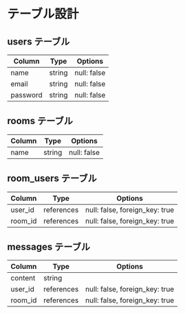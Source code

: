 # テーブル設計

## users テーブル

| Column   | Type   | Options     |
| -------- | ------ | ----------- |          
| name     | string | null: false |  
| email    | string | null: false |         
| password | string | null: false |
  
## rooms テーブル          
  
| Column | Type   | Options     |    
| ------ | ------ | ----------- |
| name  | string | null: false |  

## room_users テーブル

| Column  | Type    | Options                        |
| ------- | ------- | ------------------------------ |
| user_id | references | null: false, foreign_key: true |
| room_id | references | null: false, foreign_key: true |

## messages テーブル

| Column  | Type    | Options                        |
| ------- | ------- | ------------------------------ |
| content    | string  |
| user_id | references | null: false, foreign_key: true |
| room_id | references | null: false, foreign_key: true |
